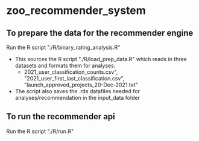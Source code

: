 # zoo_recommender_system

## To prepare the data for the recommender engine

Run the R script "./R/binary_rating_analysis.R"

- This sources the R script "./R/load_prep_data.R" which reads in three datasets and formats them for analyses:
  - 2021_user_classification_counts.csv", "2021_user_first_last_classification.csv", "launch_approved_projects_20-Dec-2021.txt"
- The script also saves the .rds datafiles needed for analyses/recommendation in the input_data folder

## To run the recommender api

Run the R script "./R/run.R"
